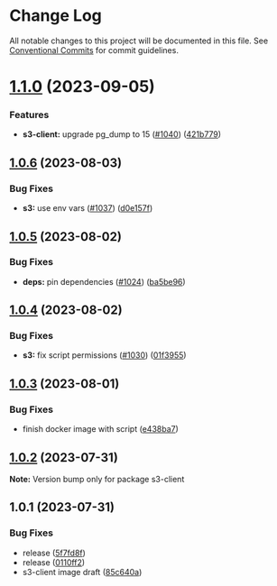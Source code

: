 # Change Log

All notable changes to this project will be documented in this file.
See [Conventional Commits](https://conventionalcommits.org) for commit guidelines.

# [1.1.0](https://github.com/SocialGouv/docker/compare/s3-client@1.0.6...s3-client@1.1.0) (2023-09-05)


### Features

* **s3-client:** upgrade pg_dump to 15 ([#1040](https://github.com/SocialGouv/docker/issues/1040)) ([421b779](https://github.com/SocialGouv/docker/commit/421b779bc847f8dff663f76b8e44af1deb58f50b))





## [1.0.6](https://github.com/SocialGouv/docker/compare/s3-client@1.0.5...s3-client@1.0.6) (2023-08-03)


### Bug Fixes

* **s3:** use env vars ([#1037](https://github.com/SocialGouv/docker/issues/1037)) ([d0e157f](https://github.com/SocialGouv/docker/commit/d0e157fe53e525794364d7e3360193295b6ba650))





## [1.0.5](https://github.com/SocialGouv/docker/compare/s3-client@1.0.4...s3-client@1.0.5) (2023-08-02)


### Bug Fixes

* **deps:** pin dependencies ([#1024](https://github.com/SocialGouv/docker/issues/1024)) ([ba5be96](https://github.com/SocialGouv/docker/commit/ba5be962e8a81720a662076ab96996e06eac42b9))





## [1.0.4](https://github.com/SocialGouv/docker/compare/s3-client@1.0.3...s3-client@1.0.4) (2023-08-02)


### Bug Fixes

* **s3:** fix script permissions ([#1030](https://github.com/SocialGouv/docker/issues/1030)) ([01f3955](https://github.com/SocialGouv/docker/commit/01f3955d71d8e1c5f8ebd813ef12cb245314eada))





## [1.0.3](https://github.com/SocialGouv/docker/compare/s3-client@1.0.2...s3-client@1.0.3) (2023-08-01)


### Bug Fixes

* finish docker image with script ([e438ba7](https://github.com/SocialGouv/docker/commit/e438ba7059159d81d87284f4a11db6224243820c))





## [1.0.2](https://github.com/SocialGouv/docker/compare/s3-client@1.0.1...s3-client@1.0.2) (2023-07-31)

**Note:** Version bump only for package s3-client





## 1.0.1 (2023-07-31)


### Bug Fixes

* release ([5f7fd8f](https://github.com/SocialGouv/docker/commit/5f7fd8f82a27e453471d22b11437cfd1e011530a))
* release ([0110ff2](https://github.com/SocialGouv/docker/commit/0110ff23870b4854aa97a44065a960fc08769a72))
* s3-client image draft ([85c640a](https://github.com/SocialGouv/docker/commit/85c640aa498fc299c202cf558f66389a409d7fc8))
